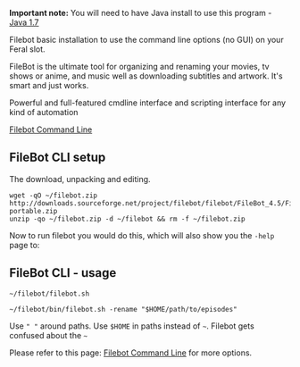 
**Important note:** You will need to have Java install to use this program - [Java 1.7](https://www.feralhosting.com/faq/view?question=183)

Filebot basic installation to use the command line options (no GUI) on your Feral slot.

FileBot is the ultimate tool for organizing and renaming your movies, tv shows or anime, and music well as downloading subtitles and artwork. It's smart and just works.

Powerful and full-featured cmdline interface and scripting interface for any kind of automation

[Filebot Command Line](http://www.filebot.net/cli.html)

FileBot CLI setup
---

The download, unpacking and editing.

~~~
wget -qO ~/filebot.zip http://downloads.sourceforge.net/project/filebot/filebot/FileBot_4.5/FileBot_4.5-portable.zip
unzip -qo ~/filebot.zip -d ~/filebot && rm -f ~/filebot.zip
~~~

Now to run filebot you would do this, which will also show you the `-help` page to:

FileBot CLI - usage
---

~~~
~/filebot/filebot.sh
~~~

~~~
~/filebot/bin/filebot.sh -rename "$HOME/path/to/episodes"
~~~

Use `" "` around paths. Use `$HOME` in paths instead of `~`. Filebot gets confused about the `~`

Please refer to this page: [Filebot Command Line](http://www.filebot.net/cli.html) for more options.



